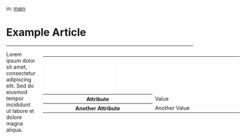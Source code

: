 
in: [main](https://mafiawiki.astrofare.xyz/)

# Example Article
---

<div style="display: flex; align-items: flex-start;">
    <div style="flex: 1;">
        Lorem ipsum dolor sit amet, consectetur adipiscing elit. Sed do eiusmod tempor incididunt ut labore et dolore magna aliqua.
    </div>
    <div class="infobox" style="flex: 0 0 auto; margin-left: 20px;">
        <table>
            <td colspan="2"><img src="../assets/logo.png" alt="Image Description" class="infobox-image" style="width: 35%;"></td>
            </tr>
            <tr>
                <th>Attribute</th>
                <td>Value</td>
            </tr>
            <tr>
                <th>Another Attribute</th>
                <td>Another Value</td>
            </tr>
        </table>
    </div>
</div>
